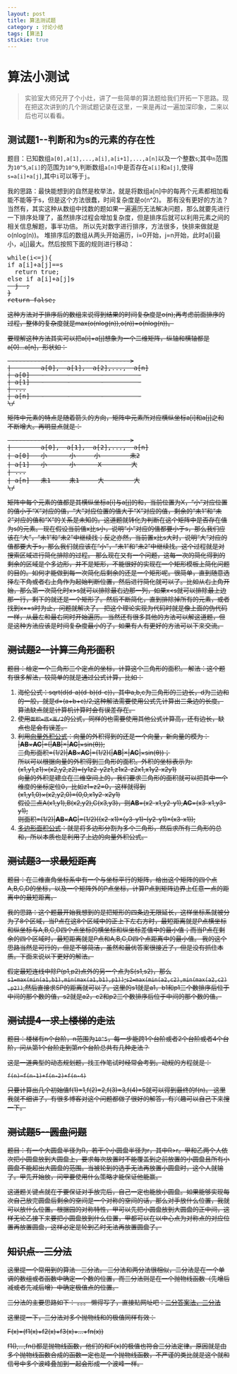 ```yaml
---
layout: post
title: 算法测试题
category : 讨论小结
tags: [算法]
stickie: true
---
```



# 算法小测试
> 实验室大师兄开了个小灶，讲了一些简单的算法题给我们开拓一下思路。现在把这次讲到的几个测试题记录在这里，一来是再过一遍加深印象，二来以后也可以看看。

## 测试题1--判断和为s的元素的存在性

题目：已知数组```a[0],a[1],...,a[i],a[i+1],...,a[n]```以及一个整数```s```;其中```n```范围为```10^5```,```a[i]```的范围为```10^9```,判断数组```a[n]```中是否存在```a[i]```和```a[j]```,使得```s=a[i]+a[j]```,其中```i```可以等于```j```。

我的思路：最快能想到的自然是枚举法，就是将数组a[n]中的每两个元素都相加看能不能等于s，但是这个方法很蠢，时间复杂度是o(n^2)。
那有没有更好的方法？当然有，其实这种从数组中找数的题如果一遍遍历无法解决问题，那么就要先进行一下排序处理了，虽然排序过程会增加复杂度，但是排序后就可以利用元素之间的相关信息解题，事半功倍。
所以先对数字进行排序，方法很多，快排来做就是o(nlog(n))。
堆排序后的数组从两头开始遍历，i=0开始，j=n开始，此时a[i]最小，a[j]最大。然后按照下面的规则进行移动：
  
<pre>
while(i<=j){
if a[i]+a[j]==s 
  return true;
else if a[i]+a[j]<s
  i++;
else if a[i]+a[j]>s
  j--;
}
return false;
</pre>
  
这种方法对于排序后的数组来说得到结果的时间复杂度是o(n);再考虑前面排序的过程，整体的复杂度就是max(o(nlog(n)),o(n))=o(nlog(n))。

要理解这种方法其实可以把a[i]+a[j]想象为一个二维矩阵，纵轴和横轴都是a[0]...a[n]，形状如：
<pre>
--------------------------------->
|        a[0],  a[1],  a[2],...,  a[n]
| a[0]   -      -        -         -
| a[1]   -      -        -         -
| ...
| a[n]   -      -        -         -
\/
</pre>
  
矩阵中元素的特点是随着箭头的方向，矩阵中元素所对应横纵坐标a[i]和a[j]之和不断增大。再明显点就是：
<pre>
--------------------------------->
|        a[0],  a[1],  a[2],...,  a[n]
| a[0]   小      小     小        未2
| a[1]   小      小      X        大
| ...
| a[n]   未1     未1     大        大
\/
</pre>
  
矩阵中每个元素的值都是其横纵坐标a[i]与a[j]的和，当前位置为X，“小”对应位置的值小于“X”对应的值，“大”对应位置的值大于“X”对应的值，剩余的“未1”和“未2”对应的值和“X”的关系是未知的。这道题就转化为判断在这个矩阵中是否存在值为s的元素。
现在假设当前值x比s小，说明“小”对应的值都要小于s，那么我们应该在“大”，“未1”和“未2”中继续找；反之亦然，当前置x比s大时，说明“大”对应的值都要大于s，那么我们就应该在“小”，“未1”和“未2”中继续找。这个过程就是对搜索区域进行简化排除的过程。
那么现在又有一个问题，这每一次的简化得到的剩余的区域是个多边形，并不是矩形，不能很好的实现在一个矩形模板上简化问题的目的。如何才能做到每一次简化后剩余的还是一个矩形呢。很简单，直到随意选择左下角或者右上角作为起始判断位置，然后进行简化就可以了。比如从右上角开始，那么第一次简化时x>s就可以排除最右边那一列，如果x<s就可以排除最上边那一行，剩下的就还是一个矩形了。然后不断简化，直到排除掉所有的元素，或者找到x==s时为止，问题就解决了。
把这个理论实现为代码时就是像上面的伪代码一样，从最左和最右同时开始遍历。
当然还有很多其他的方法可以解这道题，但是这种方法应该是时间复杂度最小的了，如果有人有更好的方法可以下来交流。
  
## 测试题2--计算三角形面积
  
题目：给定一个三角形三个定点的坐标，计算这个三角形的面积。
解法：这个题有很多解法，较简单的就是通过公式计算，比如：
1. 海伦公式：sqrt(d(d-a)(d-b)(d-c))，其中a,b,c为三角形的三边长，d为三边和的一般，就是d=(a+b+c)/2;这种解法需要使用公式先计算出三条边的长度。算法缺点就是计算机计算时会有误差存在。
2. 使用```面积=底×高/2```的公式，同样的也需要使用其他公式计算高，还有边长，缺点也是会有误差。
3. 利用[向量外积公式](http://baike.baidu.com/link?url=wlqGs-UZYr-vdzMO6PPZhbnf1hTmCMXiCNDnSwPeEczpXjp5Uajl0oZi8iyuZ5HHK6UPabrHIZ2QQNJAEU6UbfPqmjzmhmMph1CVuUC8mAW)：向量的外积得到的还是一个向量，新向量的模为：  
|**AB**×**AC**|=(|**AB**|×|**AC**|×sin(θ));  
三角形面积=(1/2)|**AB**×**AC**|=(1/2)(|**AB**|×|**AC**|×sin(θ))；  
所以可以根据向量的外积得到三角形的面积。外积的坐标表示为:    
   (x1,y1,z1)×(x2,y2,z2)=(y1z2-y2z1,z1x2-z2x1,x1y2-x2y1)   
向量的外积是建立在三维空间上的，我们要求三角形的面积就可以把其中一个维度的坐标定位0，比如z1=z2=0，这样就得到  
   (x1,y1,0)×(x2,y2,0)=(0,0,x1y2-x2y1)   
假设三点A(x1,y1),B(x2,y2),C(x3,y3)，则**AB**=(x2-x1,y2-y1),**AC**=(x3-x1,y3-y1);  
则面积=(1/2)|**AB**×**AC**|=(1/2)((x2-x1)×(y3-y1)-(y2-y1)×(x3-x1));
4. [多边形面积公式](http://blog.csdn.net/hemmingway/article/details/7814494)：就是将多边形分割为多个三角形，然后求所有三角形的总和，所以本质也是利用了上边的向量外积公式。
  
## 测试题3--求最短距离
题目：在二维直角坐标系中有一个与坐标平行的矩阵，给出这个矩阵的四个点A,B,C,D的坐标，以及一个矩阵外的P点坐标，计算P点到矩阵边界上任意一点的距离中的最短距离。
  
我的思路：这个题最开始我想到的是把矩形的四条边无限延长，这样坐标系就被分为了8个区域，当P点在这8个区域中的正上下左右方时，最短距离就是P点横坐标和纵坐标与A,B,C,D四个点坐标的横坐标和纵坐标差值中的最小值；而当P点在剩余的四个区域时，最短距离就是P点和A,B,C,D四个点距离中的最小值。
我的这个思路当然是可行的，但是不够简洁，虽然和最优答案很接近了，但是没有抓住本质。下面来说以下更好的解法。

假定最短连线中除P(p1,p2)点外的另一个点为S(s1,s2)，那么``` s1=max(min(a1,b1),min(max(a1,b1),p1)) ```;``` s2=max(min(a2,c2),min(max(a2,c2),p2)) ```,然后直接求SP的距离就可以了。这里的s1就是a1，b1和p1三个数排序后位于中间的那个数的值，s2就是a2，c2和p2三个数排序后位于中间的那个数的值。  

  
## 测试提4--求上楼梯的走法  
  
题目：楼梯有n个台阶，n范围为``` 10^5 ```，每一步能跨1个台阶或者2个台阶或者4个台阶，问从第1个台阶走到第n个台阶总共有几种走法？  
  
这是一道典型的动态规划题，找工作笔试时经常会考到。动规的方程就是：
  
	f(n)=f(n-1)+f(n-2)+f(n-4)
  
只要计算出几个初始值f(1)=1,f(2)=2,f(3)=3,f(4)=5就可以得到最终的f(n)。
这里我就不细讲了，有很多博客对这个问题都做了很好的解答，有兴趣可以自己下来搜一下。  
  
  
## 测试题5--圆盘问题
  
题目：有一个大圆盘半径为R，若干个小圆盘半径为r，其中R>r。甲和乙两个人依次把小圆盘放到大圆盘上，要求每次放置时不能覆盖到之前放置的小圆盘且所有小圆盘不能超出大圆盘的范围。当被轮到的选手无法再放置小圆盘时，这个人就输了。甲先开始放，问甲要使用什么策略才能保证他能赢。  
  
这道题关键点就在于要保证对手放完后，自己一定也能放小圆盘。如果能够实现每次自己放完圆盘后剩余的空间是一个对称的空间的话，那么对手放什么位置，我就可以放什么位置。根据园的对称特性，甲可以先把小圆盘放到大圆盘的正中间，这样无论乙接下来要把小圆盘放到什么位置，甲都可以在以中心点为对称点的对应位置再放置圆盘，这样必定是轮到乙时无法再放置圆盘了。
  
## 知识点--三分法  
  
这里提一个常用到的算法--三分法。
三分法和两分法很相似，二分法是在一个单调的数组或者函数中确定一个数的位置，而三分法则是在一个抛物线函数（先增后减或者先减后增）中确定极值点的位置。
  
三分法的主要思路如下：
。。。
懒得写了，直接贴网址吧：[二分答案法，三分法](http://blog.csdn.net/u012469987/article/details/50897291)  
  
这里提一下，三分法对多个抛物线和的极值同样有效：
  
F(x)=(f1(x)+f2(x)+f3(x)+...+fn(x))  
  
f1(),...,fn()都是抛物线函数，他们的和F(x)的极值也符合三分法定律。原因就是由多个抛物线函数合成的函数一定也是一个抛物线函数，不严谨的类比就是这个就和信号中多个波峰叠加到一起会形成一个波峰一样。  
  
